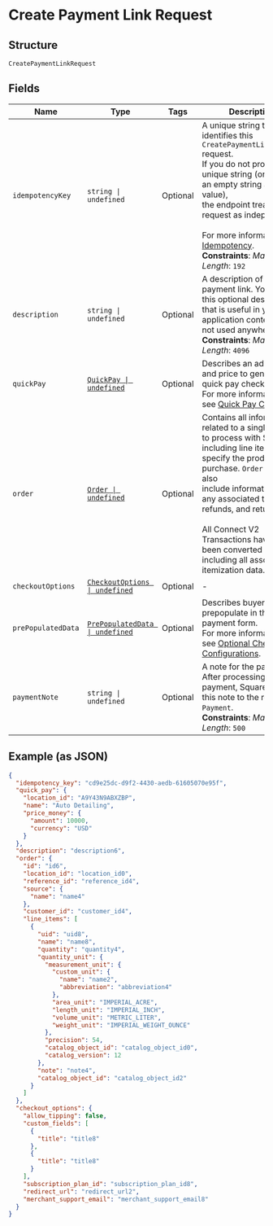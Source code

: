
# Create Payment Link Request

## Structure

`CreatePaymentLinkRequest`

## Fields

| Name | Type | Tags | Description |
|  --- | --- | --- | --- |
| `idempotencyKey` | `string \| undefined` | Optional | A unique string that identifies this `CreatePaymentLinkRequest` request.<br/>If you do not provide a unique string (or provide an empty string as the value),<br/>the endpoint treats each request as independent.<br/><br/>For more information, see [Idempotency](https://developer.squareup.com/docs/working-with-apis/idempotency).<br/>**Constraints**: *Maximum Length*: `192` |
| `description` | `string \| undefined` | Optional | A description of the payment link. You provide this optional description that is useful in your<br/>application context. It is not used anywhere.<br/>**Constraints**: *Maximum Length*: `4096` |
| `quickPay` | [`QuickPay \| undefined`](../models/quick-pay.md) | Optional | Describes an ad hoc item and price to generate a quick pay checkout link.<br/>For more information,<br/>see [Quick Pay Checkout](https://developer.squareup.com/docs/checkout-api/quick-pay-checkout). |
| `order` | [`Order \| undefined`](../models/order.md) | Optional | Contains all information related to a single order to process with Square,<br/>including line items that specify the products to purchase. `Order` objects also<br/>include information about any associated tenders, refunds, and returns.<br/><br/>All Connect V2 Transactions have all been converted to Orders including all associated<br/>itemization data. |
| `checkoutOptions` | [`CheckoutOptions \| undefined`](../models/checkout-options.md) | Optional | - |
| `prePopulatedData` | [`PrePopulatedData \| undefined`](../models/pre-populated-data.md) | Optional | Describes buyer data to prepopulate in the payment form.<br/>For more information,<br/>see [Optional Checkout Configurations](https://developer.squareup.com/docs/checkout-api/optional-checkout-configurations). |
| `paymentNote` | `string \| undefined` | Optional | A note for the payment. After processing the payment, Square adds this note to the resulting `Payment`.<br/>**Constraints**: *Maximum Length*: `500` |

## Example (as JSON)

```json
{
  "idempotency_key": "cd9e25dc-d9f2-4430-aedb-61605070e95f",
  "quick_pay": {
    "location_id": "A9Y43N9ABXZBP",
    "name": "Auto Detailing",
    "price_money": {
      "amount": 10000,
      "currency": "USD"
    }
  },
  "description": "description6",
  "order": {
    "id": "id6",
    "location_id": "location_id0",
    "reference_id": "reference_id4",
    "source": {
      "name": "name4"
    },
    "customer_id": "customer_id4",
    "line_items": [
      {
        "uid": "uid8",
        "name": "name8",
        "quantity": "quantity4",
        "quantity_unit": {
          "measurement_unit": {
            "custom_unit": {
              "name": "name2",
              "abbreviation": "abbreviation4"
            },
            "area_unit": "IMPERIAL_ACRE",
            "length_unit": "IMPERIAL_INCH",
            "volume_unit": "METRIC_LITER",
            "weight_unit": "IMPERIAL_WEIGHT_OUNCE"
          },
          "precision": 54,
          "catalog_object_id": "catalog_object_id0",
          "catalog_version": 12
        },
        "note": "note4",
        "catalog_object_id": "catalog_object_id2"
      }
    ]
  },
  "checkout_options": {
    "allow_tipping": false,
    "custom_fields": [
      {
        "title": "title8"
      },
      {
        "title": "title8"
      }
    ],
    "subscription_plan_id": "subscription_plan_id8",
    "redirect_url": "redirect_url2",
    "merchant_support_email": "merchant_support_email8"
  }
}
```


